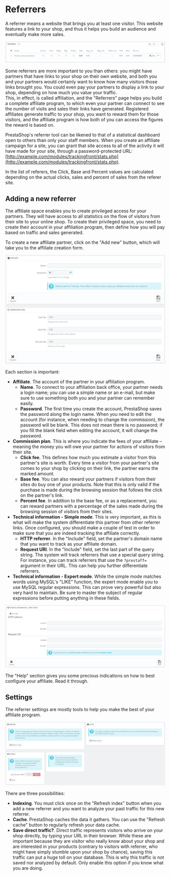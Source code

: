 # Referrers

A referrer means a website that brings you at least one visitor. This website features a link to your shop, and thus it helps you build an audience and eventually make more sales.

![](../../../../.gitbook/assets/43089936%20%284%29%20%284%29%20%283%29.png)

Some referrers are more important to you than others: you might have partners that have links to your shop on their own website, and both you and your partners would certainly want to know how many visitors those links brought you. You could even pay your partners to display a link to your shop, depending on how much you value your traffic.  
This, in effect, is called affiliation, and the "Referrers" page helps you build a complete affiliate program, to which even your partner can connect to see the number of visits and sales their links have generated. Registered affiliates generate traffic to your shop, you want to reward them for those visitors, and the affiliate program is how both of you can access the figures the reward is based on.

PrestaShop's referrer tool can be likened to that of a statistical dashboard open to others than only your staff members. When you create an affiliate campaign for a site, you can grant that site access to all of the activity it will have made for your site, through a password-protected URL: [http://example.com/modules/trackingfront/stats.php](http://example.com/modules/trackingfront/stats.php).

In the list of referers, the Click, Base and Percent values are calculated depending on the actual clicks, sales and percent of sales from the referer site.

## Adding a new referrer <a id="Referrers-Addinganewreferrer"></a>

The affiliate space enables you to create privileged access for your partners. They will have access to all statistics on the flow of visitors from their site to your online shop. To create their privileged space, you need to create their account in your affiliation program, then define how you will pay based on traffic and sales generated.

To create a new affiliate partner, click on the "Add new" button, which will take you to the affiliate creation form.

![](../../../../.gitbook/assets/43089930%20%284%29%20%284%29%20%283%29.png)

Each section is important:

* **Affiliate**. The account of the partner in your affiliation program.
  * **Name**. To connect to your affiliation back office, your partner needs a login name; you can use a simple name or an e-mail, but make sure to use something both you and your partner can remember easily.
  * **Password**. The first time you create the account, PrestaShop saves the password along the login name. When you need to edit the account \(for instance, when needing to change the commission\), the password will be blank. This does not mean there is no password; if you fill the blank field when editing the account, it will change the password.
* **Commission plan**. This is where you indicate the fees of your affiliate – meaning the money you will owe your partner for actions of visitors from their site.
  * **Click fee**. This defines how much you estimate a visitor from this partner's site is worth. Every time a visitor from your partner's site comes to your shop by clicking on their link, the partner earns the marked amount.
  * **Base fee**. You can also reward your partners if visitors from their sites do buy one of your products. Note that this is only valid if the purchase is made during the browsing session that follows the click on the partner's link.
  * **Percent fee**. In addition to the base fee, or as a replacement, you can reward partners with a percentage of the sales made during the browsing session of visitors from their sites.
* **Technical information - Simple mode**. This is very important, as this is what will make the system differentiate this partner from other referrer links. Once configured, you should make a couple of test in order to make sure that you are indeed tracking the affiliate correctly.
  * **HTTP referrer**. In the "Include" field, set the partner's domain name that you want to track as your affiliate domain.
  * **Request URI**. In the "Include" field, set the last part of the query string. The system will track referrers that use a special query string. For instance, you can track referrers that use the `?prestaff=` argument in their URL. This can help you further differentiate referrers.
* **Technical information - Expert mode**. While the simple mode matches words using MySQL's "LIKE" function, the expert mode enable you to use MySQL regular expressions. This can prove very powerful but also very hard to maintain. Be sure to master the subject of regular expressions before putting anything in these fields.

![](../../../../.gitbook/assets/43089933%20%284%29%20%284%29%20%283%29.png)

The "Help" section gives you some precious indications on how to best configure your affiliate. Read it through.

## Settings <a id="Referrers-Settings"></a>

The referrer settings are mostly tools to help you make the best of your affiliate program.

![](../../../../.gitbook/assets/43089934%20%284%29%20%284%29%20%282%29.png)

There are three possibilities:

* **Indexing**. You must click once on the "Refresh index" button when you add a new referrer and you want to analyze your past traffic for this new referrer.
* **Cache**. PrestaShop caches the data it gathers. You can use the "Refresh cache" button to regularly refresh your data cache.
* **Save direct traffic?**. Direct traffic represents visitors who arrive on your shop directly, by typing your URL in their browser. While these are important because they are visitor who really know about your shop and are interested in your products \(contrary to visitors with referrer, who might have simply stumble upon your shop by chance\), saving this traffic can put a huge toll on your database. This is why this traffic is not saved nor analyzed by default. Only enable this option if you know what you are doing.

